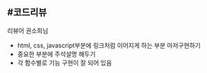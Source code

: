 #코드리뷰
--------
리뷰어 권소희님 
-  html, css, javascript부분에 링크처럼 이어지게 하는 부분 마저구현하기
-  중요한 부분에 주석설명 해두기
- 각 함수별로 기능 구현이 잘 되어 있음
